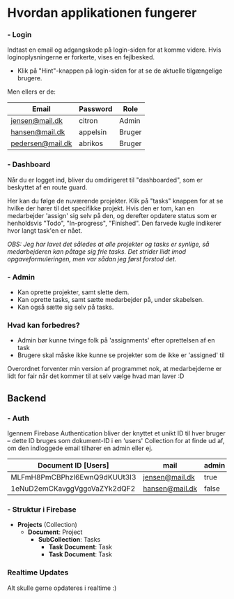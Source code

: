 # Hvordan applikationen fungerer
### - Login
Indtast en email og adgangskode på login-siden for at komme videre. Hvis loginoplysningerne er forkerte, vises en fejlbesked.

* Klik på "Hint"-knappen på login-siden for at se de aktuelle tilgængelige brugere.

Men ellers er de:

| **Email**             | **Password** | **Role** |
|-----------------------|--------------|----------|
| jensen@mail.dk        | citron       | Admin    |
| hansen@mail.dk        | appelsin     | Bruger   |
| pedersen@mail.dk      | abrikos      | Bruger   |


### - Dashboard
Når du er logget ind, bliver du omdirigeret til "dashboarded", som er beskyttet af en route guard.

Her kan du følge de nuværende projekter.
Klik på "tasks" knappen for at se hvilke der hører til det specifikke projekt. Hvis den er tom, kan en medarbejder 'assign' sig selv på den, og derefter opdatere status som er henholdsvis "Todo", "In-progress", "Finished". Den farvede kugle indikerer hvor langt task'en er nået.


*OBS: Jeg har lavet det således at alle projekter og tasks er synlige, så medarbejderen kan påtage sig frie tasks. Det strider liidt imod opgaveformuleringen, men var sådan jeg først forstod det.*

### - Admin
* Kan oprette projekter, samt slette dem.
* Kan oprette tasks, samt sætte medarbejder på, under skabelsen.
* Kan også sætte sig selv på tasks.

### Hvad kan forbedres?
* Admin bør kunne tvinge folk på 'assignments' efter oprettelsen af en task
* Brugere skal måske ikke kunne se projekter som de ikke er 'assigned' til

Overordnet forventer min version af programmet nok, at medarbejderne er lidt for fair når det kommer til at selv vælge hvad man laver :D


## Backend
### - Auth
Igennem Firebase Authentication bliver der knyttet et unikt ID til hver bruger – dette ID bruges som dokument-ID i en 'users' Collection for at finde ud af, om den indloggede email tilhører en admin eller ej. 

| Document ID [Users]                  | mail  | admin             |
|--------------------------------------|-------|------------------|
| MLFmH8PmCBPhzI6EwnQ9dKUUt3I3         | jensen@mail.dk   | true   |
| 1eNuD2emCKavggVggoVaZYk2dQF2         | hansen@mail.dk | false   |

### - Struktur i Firebase

- **Projects** (Collection)
  - **Document**: Project
    - **SubCollection**: Tasks
      - **Task Document**: Task
      - **Task Document**: Task

### Realtime Updates
Alt skulle gerne opdateres i realtime :)